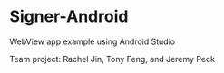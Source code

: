 # Signer-Android
WebView app example using Android Studio

Team project:  Rachel Jin, Tony Feng, and Jeremy Peck
